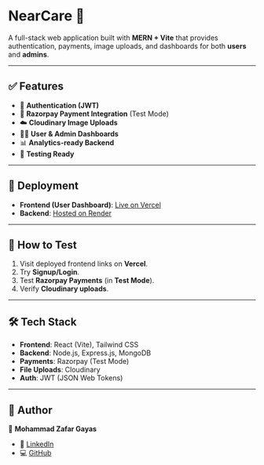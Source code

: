 # NearCare 💙

A full-stack web application built with **MERN + Vite** that provides authentication, payments, image uploads, and dashboards for both **users** and **admins**.  

---

## ✅ Features  

- 🔑 **Authentication (JWT)**  
- 🏦 **Razorpay Payment Integration** (Test Mode)  
- ☁️ **Cloudinary Image Uploads**  
- 👩‍💻 **User & Admin Dashboards**  
- 📊 **Analytics-ready Backend**  
- 🧪 **Testing Ready**  

---

## 🚀 Deployment  

- **Frontend (User Dashboard)**: [Live on Vercel](near-care.vercel.app)  
- **Backend**: [Hosted on Render](https://nearcare.onrender.com)  

---

## 🧪 How to Test  

1. Visit deployed frontend links on **Vercel**.  
2. Try **Signup/Login**.  
3. Test **Razorpay Payments** (in **Test Mode**).  
4. Verify **Cloudinary uploads**.  

---

## 🛠️ Tech Stack  

- **Frontend**: React (Vite), Tailwind CSS  
- **Backend**: Node.js, Express.js, MongoDB  
- **Payments**: Razorpay (Test Mode)  
- **File Uploads**: Cloudinary  
- **Auth**: JWT (JSON Web Tokens)  

---

## 📌 Author  

👤 **Mohammad Zafar Gayas**  

- 🔗 [LinkedIn](https://www.linkedin.com/in/mohammad-zafar-gayas/)  
- 💻 [GitHub](https://github.com/zafarByte)  
